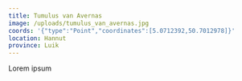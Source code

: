 ```yaml
---
title: Tumulus van Avernas
image: /uploads/tumulus_van_avernas.jpg
coords: '{"type":"Point","coordinates":[5.0712392,50.7012978]}'
location: Hannut
province: Luik
---
```

Lorem ipsum